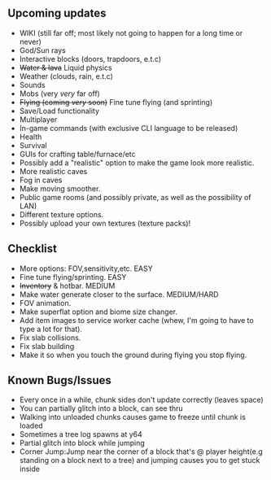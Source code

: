 ## Upcoming updates
- WIKI (still far off; most likely not going to happen for a long time or never)
- God/Sun rays
- Interactive blocks (doors, trapdoors, e.t.c)
- ~~Water & lava~~ Liquid physics
- Weather (clouds, rain, e.t.c)
- Sounds
- Mobs (very *very* far off)
- ~~Flying (coming *very* soon)~~ Fine tune flying (and sprinting)
- Save/Load functionality  
- Multiplayer  
- In-game commands (with exclusive CLI language to be released)
- Health
- Survival
- GUIs for crafting table/furnace/etc
- Possibly add a "realistic" option to make the game look more realistic.
- More realistic caves
- Fog in caves
- Make moving smoother.
- Public game rooms (and possibly private, as well as the possibility of LAN)
- Different texture options.
- Possibly upload your own textures (texture packs)!

## Checklist  
 - More options: FOV,sensitivity,etc. EASY
 - Fine tune flying/sprinting. EASY
 - ~~Inventory~~ & hotbar. MEDIUM
 - Make water generate closer to the surface. MEDIUM/HARD
 - FOV animation.
 - Make superflat option and biome size changer.
 - Add item images to service worker cache (whew, I'm going to have to type a lot for that).
 - Fix slab collisions.
 - Fix slab building
 - Make it so when you touch the ground during flying you stop flying.

## Known Bugs/Issues  
 - Every once in a while, chunk sides don't update correctly (leaves space)  
 - You can partially glitch into a block, can see thru  
 - Walking into unloaded chunks causes game to freeze until chunk is loaded  
 - Sometimes a tree log spawns at y64  
 - Partial glitch into block while jumping
 - Corner Jump:Jump near the corner of a block that's @ player height(e.g standing on a block next to a tree) and jumping causes you to get stuck inside
